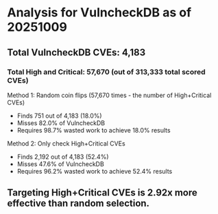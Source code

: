 # Analysis for VulncheckDB as of 20251009

## Total VulncheckDB CVEs: 4,183
### Total High and Critical: 57,670 (out of 313,333 total scored CVEs)

Method 1: Random coin flips (57,670 times - the number of High+Critical CVEs)
  - Finds 751 out of 4,183 (18.0%)
  - Misses 82.0% of VulncheckDB
  - Requires 98.7% wasted work to achieve 18.0% results

Method 2: Only check High+Critical CVEs
  - Finds 2,192 out of 4,183 (52.4%)
  - Misses 47.6% of VulncheckDB
  - Requires 96.2% wasted work to achieve 52.4% results

## Targeting High+Critical CVEs is 2.92x more effective than random selection.
